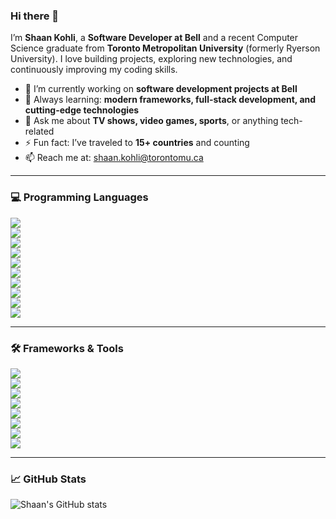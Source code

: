 ### Hi there 👋

I’m **Shaan Kohli**, a **Software Developer at Bell** and a recent Computer Science graduate from **Toronto Metropolitan University** (formerly Ryerson University). I love building projects, exploring new technologies, and continuously improving my coding skills.  

- 🔭 I’m currently working on **software development projects at Bell**  
- 🌱 Always learning: **modern frameworks, full-stack development, and cutting-edge technologies**  
- 💬 Ask me about **TV shows, video games, sports**, or anything tech-related  
- ⚡ Fun fact: I’ve traveled to **15+ countries** and counting  
- 📫 Reach me at: [shaan.kohli@torontomu.ca](mailto:shaan.kohli@torontomu.ca)  

---

### 💻 Programming Languages

![](https://img.shields.io/static/v1?label=Java&message=Java&color=red)  
![](https://img.shields.io/static/v1?label=Python&message=Python&color=blue)  
![](https://img.shields.io/static/v1?label=C%2FC%2B%2B%2FC%23&message=C%2FC%2B%2B%2FC%23&color=green)  
![](https://img.shields.io/static/v1?label=SQL&message=SQL&color=orange)  
![](https://img.shields.io/static/v1?label=JavaScript&message=JS&color=yellow)  
![](https://img.shields.io/static/v1?label=HTML%2FCSS&message=HTML%2FCSS&color=purple)  
![](https://img.shields.io/static/v1?label=VBA&message=VBA&color=blueviolet)  
![](https://img.shields.io/static/v1?label=Bash&message=Bash&color=gray)  
![](https://img.shields.io/static/v1?label=Elixir&message=Elixir&color=purple)  
![](https://img.shields.io/static/v1?label=Rust&message=Rust&color=orange)  

---

### 🛠 Frameworks & Tools

![](https://img.shields.io/static/v1?label=.NET&message=.NET&color=blue)  
![](https://img.shields.io/static/v1?label=React&message=React&color=cyan)  
![](https://img.shields.io/static/v1?label=Node.js&message=Node.js&color=green)  
![](https://img.shields.io/static/v1?label=MongoDB&message=MongoDB&color=darkgreen)  
![](https://img.shields.io/static/v1?label=AngularJS&message=AngularJS&color=red)  
![](https://img.shields.io/static/v1?label=Git&message=Git&color=yellow)  
![](https://img.shields.io/static/v1?label=VSCode&message=VSCode&color=purple)  
![](https://img.shields.io/static/v1?label=PyCharm&message=PyCharm&color=purple)  

---

### 📈 GitHub Stats

![Shaan's GitHub stats](https://github-readme-stats.vercel.app/api?username=shaanstackz&show_icons=true&theme=radical)
